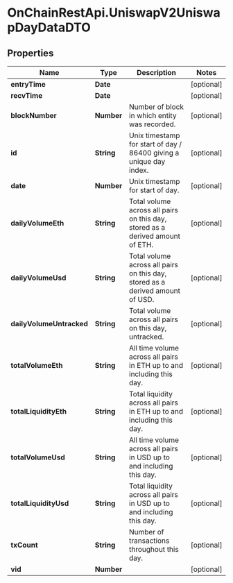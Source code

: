 # OnChainRestApi.UniswapV2UniswapDayDataDTO

## Properties

Name | Type | Description | Notes
------------ | ------------- | ------------- | -------------
**entryTime** | **Date** |  | [optional] 
**recvTime** | **Date** |  | [optional] 
**blockNumber** | **Number** | Number of block in which entity was recorded. | [optional] 
**id** | **String** | Unix timestamp for start of day / 86400 giving a unique day index. | [optional] 
**date** | **Number** | Unix timestamp for start of day. | [optional] 
**dailyVolumeEth** | **String** | Total volume across all pairs on this day, stored as a derived amount of ETH. | [optional] 
**dailyVolumeUsd** | **String** | Total volume across all pairs on this day, stored as a derived amount of USD. | [optional] 
**dailyVolumeUntracked** | **String** | Total volume across all pairs on this day, untracked. | [optional] 
**totalVolumeEth** | **String** | All time volume across all pairs in ETH up to and including this day. | [optional] 
**totalLiquidityEth** | **String** | Total liquidity across all pairs in ETH up to and including this day. | [optional] 
**totalVolumeUsd** | **String** | All time volume across all pairs in USD up to and including this day. | [optional] 
**totalLiquidityUsd** | **String** | Total liquidity across all pairs in USD up to and including this day. | [optional] 
**txCount** | **String** | Number of transactions throughout this day. | [optional] 
**vid** | **Number** |  | [optional] 


